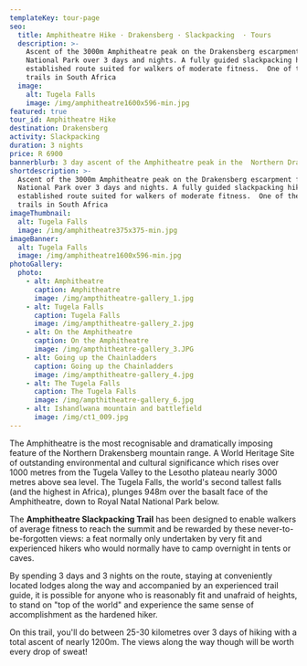 ```yaml
---
templateKey: tour-page
seo:
  title: Amphitheatre Hike · Drakensberg · Slackpacking  · Tours
  description: >-
    Ascent of the 3000m Amphitheatre peak on the Drakensberg escarpment from Royal
    National Park over 3 days and nights. A fully guided slackpacking hike on an
    established route suited for walkers of moderate fitness.  One of the iconic
    trails in South Africa
  image:
    alt: Tugela Falls
    image: /img/amphitheatre1600x596-min.jpg
featured: true
tour_id: Amphitheatre Hike
destination: Drakensberg
activity: Slackpacking
duration: 3 nights
price: R 6900
bannerblurb: 3 day ascent of the Amphitheatre peak in the  Northern Drakensberg
shortdescription: >-
  Ascent of the 3000m Amphitheatre peak on the Drakensberg escarpment from Royal
  National Park over 3 days and nights. A fully guided slackpacking hike on an
  established route suited for walkers of moderate fitness.  One of the iconic
  trails in South Africa
imageThumbnail:
  alt: Tugela Falls
  image: /img/amphitheatre375x375-min.jpg
imageBanner:
  alt: Tugela Falls
  image: /img/amphitheatre1600x596-min.jpg
photoGallery:
  photo:
    - alt: Amphitheatre
      caption: Amphitheatre
      image: /img/ampthitheatre-gallery_1.jpg
    - alt: Tugela Falls
      caption: Tugela Falls
      image: /img/ampthitheatre-gallery_2.jpg
    - alt: On the Amphitheatre
      caption: On the Amphitheatre
      image: /img/ampthitheatre-gallery_3.JPG
    - alt: Going up the Chainladders
      caption: Going up the Chainladders
      image: /img/ampthitheatre-gallery_4.jpg
    - alt: The Tugela Falls
      caption: The Tugela Falls
      image: /img/ampthitheatre-gallery_6.jpg
    - alt: Ishandlwana mountain and battlefield
      image: /img/ct1_009.jpg
---
```


The Amphitheatre is the most recognisable and dramatically imposing feature of the Northern Drakensberg mountain range. A World Heritage Site of outstanding environmental and cultural significance which rises over 1000 metres from the Tugela Valley to the Lesotho plateau nearly 3000 metres above sea level. The Tugela Falls, the world's second tallest falls (and the highest in Africa), plunges 948m over the basalt face of the Amphitheatre, down to Royal Natal National Park below.

The **Amphitheatre Slackpacking Trail** has been designed to enable walkers of average fitness to reach the summit and be rewarded by these never-to-be-forgotten views: a feat normally only undertaken by very fit and experienced hikers who would normally have to camp overnight in tents or caves.

By spending 3 days and 3 nights on the route, staying at conveniently located lodges along the way and accompanied by an experienced trail guide, it is possible for anyone who is reasonably fit and unafraid of heights, to stand on "top of the world" and experience the same sense of accomplishment as the hardened hiker.

On this trail, you'll do between 25-30 kilometres over 3 days of hiking with a total ascent of nearly 1200m. The views along the way though will be worth every drop of sweat!
